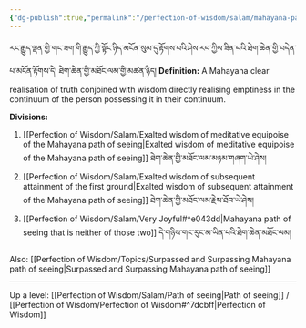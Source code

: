 ```yaml
---
{"dg-publish":true,"permalink":"/perfection-of-wisdom/salam/mahayana-path-of-seeing/"}
---
```


རང་རྒྱུད་ལྡན་གྱི་གང་ཟག་གི་རྒྱུད་ཀྱི་སྟོང་ཉིད་མངོན་སུམ་དུ་རྟོགས་པའི་ཤེས་རབ་ཀྱིས་ཟིན་པའི་ཐེག་ཆེན་གྱི་བདེན་པ་མངོན་རྟོགས་དེ། 
ཐེག་ཆེན་གྱི་མཐོང་ལམ་གྱི་མཚན་ཉིད།
**Definition:** A Mahayana clear realisation of truth conjoined with wisdom directly realising emptiness in the continuum of the person possessing it in their continuum.

**Divisions:**
1. [[Perfection of Wisdom/Salam/Exalted wisdom of meditative equipoise of the Mahayana path of seeing\|Exalted wisdom of meditative equipoise of the Mahayana path of seeing]] 
   ཐེག་ཆེན་གྱི་མཐོང་ལམ་མཉམ་གཞག་ཡེ་ཤེས།
2. [[Perfection of Wisdom/Salam/Exalted wisdom of subsequent attainment of the first ground\|Exalted wisdom of subsequent attainment of the Mahayana path of seeing]] 
   ཐེག་ཆེན་གྱི་མཐོང་ལམ་རྗེས་ཐོབ་ཡེ་ཤེས།
3. [[Perfection of Wisdom/Salam/Very Joyful#^e043dd\|Mahayana path of seeing that is neither of those two]] 
   དེ་གཉིས་གང་རུང་མ་ཡིན་པའི་ཐེག་ཆེན་མཐོང་ལམ།

Also: [[Perfection of Wisdom/Topics/Surpassed and Surpassing Mahayana path of seeing\|Surpassed and Surpassing Mahayana path of seeing]]

---
Up a level: [[Perfection of Wisdom/Salam/Path of seeing\|Path of seeing]] / [[Perfection of Wisdom/Perfection of Wisdom#^7dcbff\|Perfection of Wisdom]]